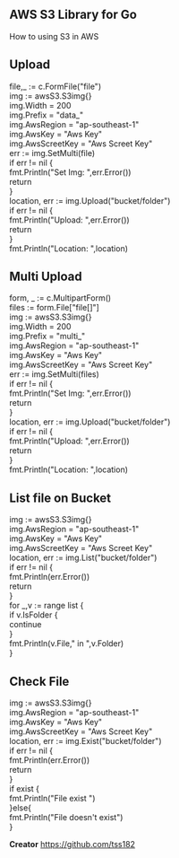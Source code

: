 ## AWS S3 Library for Go
How to using S3 in AWS

## Upload
file,_ := c.FormFile("file")\
img := awsS3.S3img{}\
img.Width = 200\
img.Prefix = "data_"\
img.AwsRegion = "ap-southeast-1"\
img.AwsKey = "Aws Key"\
img.AwsScreetKey = "Aws Screet Key"\
err := img.SetMulti(file)\
if err != nil {\
    fmt.Println("Set Img: ",err.Error())\
    return\
}\
location, err := img.Upload("bucket/folder")\
if err != nil {\
    fmt.Println("Upload: ",err.Error())\
    return\
}\
fmt.Println("Location: ",location)


## Multi Upload
form, _ := c.MultipartForm()\
files := form.File["file[]"]\
img := awsS3.S3img{}\
img.Width = 200\
img.Prefix = "multi_"\
img.AwsRegion = "ap-southeast-1"\
img.AwsKey = "Aws Key"\
img.AwsScreetKey = "Aws Screet Key"\
err := img.SetMulti(files)\
if err != nil {\
    fmt.Println("Set Img: ",err.Error())\
    return\
}\
location, err := img.Upload("bucket/folder")\
if err != nil {\
  fmt.Println("Upload: ",err.Error())\
  return\
}\
fmt.Println("Location: ",location)


## List file on Bucket
img := awsS3.S3img{}\
img.AwsRegion = "ap-southeast-1"\
img.AwsKey = "Aws Key"\
img.AwsScreetKey = "Aws Screet Key"\
location, err := img.List("bucket/folder")\
if err != nil {\
    fmt.Println(err.Error())\
    return\
}\
for _,v := range list {\
    if v.IsFolder {\
        continue\
    }\
    fmt.Println(v.File," in ",v.Folder)\
}

## Check File
img := awsS3.S3img{}\
img.AwsRegion = "ap-southeast-1"\
img.AwsKey = "Aws Key"\
img.AwsScreetKey = "Aws Screet Key"\
location, err := img.Exist("bucket/folder")\
if err != nil {\
    fmt.Println(err.Error())\
    return\
}\
if exist {\
    fmt.Println("File exist ")\
}else{\
    fmt.Println("File doesn't exist")\
}


**Creator**
https://github.com/tss182